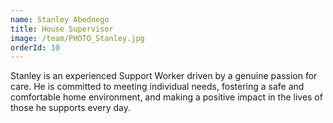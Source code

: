 ```yaml
---
name: Stanley Abednego
title: House Supervisor
image: /team/PHOTO_Stanley.jpg
orderId: 10
---
```


Stanley is an experienced Support Worker driven by a genuine passion for care. He is committed to meeting individual needs, fostering a safe and comfortable home environment, and making a positive impact in the lives of those he supports every day.